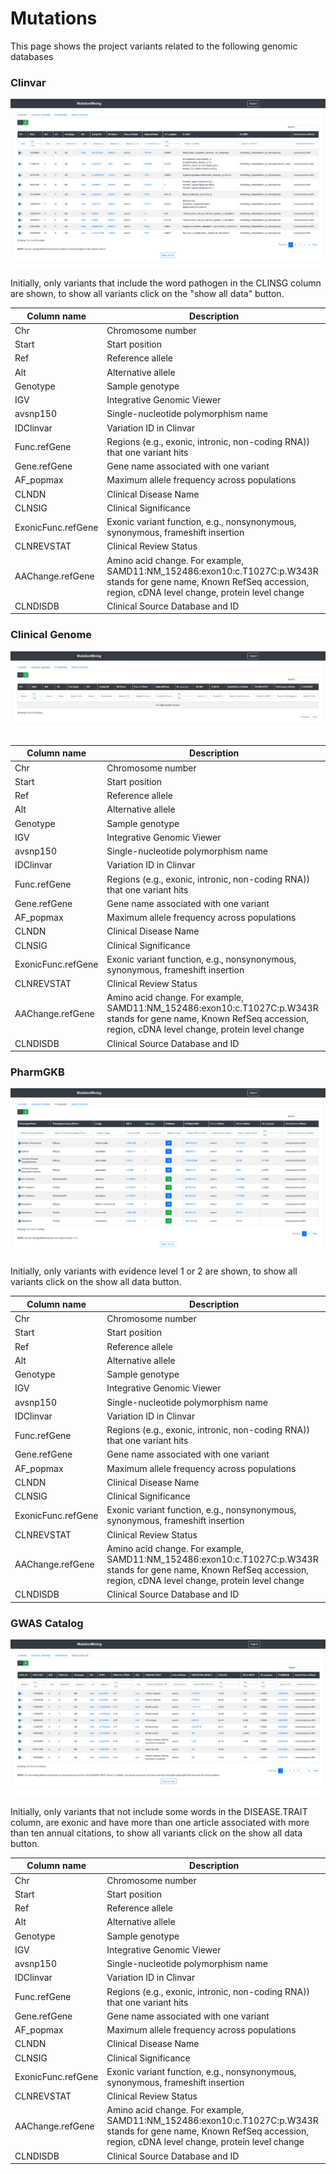 # Mutations

This page shows the project variants related to the following genomic databases

### Clinvar

![](../../../.gitbook/assets/mutations-clinvar.png)

Initially, only variants that include the word pathogen in the CLINSG column are shown, to show all variants click on the "show all data" button.

| Column name        | Description                                                                                                                                                             |
| ------------------ | ----------------------------------------------------------------------------------------------------------------------------------------------------------------------- |
| Chr                | Chromosome number                                                                                                                                                       |
| Start              | Start position                                                                                                                                                          |
| Ref                | Reference allele                                                                                                                                                        |
| Alt                | Alternative allele                                                                                                                                                      |
| Genotype           | Sample genotype                                                                                                                                                         |
| IGV                | Integrative Genomic Viewer                                                                                                                                              |
| avsnp150           | Single-nucleotide polymorphism name                                                                                                                                     |
| IDClinvar          | Variation ID in Clinvar                                                                                                                                                 |
| Func.refGene       | Regions (e.g., exonic, intronic, non-coding RNA)) that one variant hits                                                                                                 |
| Gene.refGene       | Gene name associated with one variant                                                                                                                                   |
| AF\_popmax         | Maximum allele frequency across populations                                                                                                                             |
| CLNDN              | Clinical Disease Name                                                                                                                                                   |
| CLNSIG             | Clinical Significance                                                                                                                                                   |
| ExonicFunc.refGene | Exonic variant function, e.g., nonsynonymous, synonymous, frameshift insertion                                                                                          |
| CLNREVSTAT         | Clinical Review Status                                                                                                                                                  |
| AAChange.refGene   | Amino acid change. For example, SAMD11:NM\_152486:exon10:c.T1027C:p.W343R stands for gene name, Known RefSeq accession, region, cDNA level change, protein level change |
| CLNDISDB           | Clinical Source Database and ID                                                                                                                                         |

### Clinical Genome

![](../../../.gitbook/assets/mutations-clinical-genome.png)

| Column name        | Description                                                                                                                                                             |
| ------------------ | ----------------------------------------------------------------------------------------------------------------------------------------------------------------------- |
| Chr                | Chromosome number                                                                                                                                                       |
| Start              | Start position                                                                                                                                                          |
| Ref                | Reference allele                                                                                                                                                        |
| Alt                | Alternative allele                                                                                                                                                      |
| Genotype           | Sample genotype                                                                                                                                                         |
| IGV                | Integrative Genomic Viewer                                                                                                                                              |
| avsnp150           | Single-nucleotide polymorphism name                                                                                                                                     |
| IDClinvar          | Variation ID in Clinvar                                                                                                                                                 |
| Func.refGene       | Regions (e.g., exonic, intronic, non-coding RNA)) that one variant hits                                                                                                 |
| Gene.refGene       | Gene name associated with one variant                                                                                                                                   |
| AF\_popmax         | Maximum allele frequency across populations                                                                                                                             |
| CLNDN              | Clinical Disease Name                                                                                                                                                   |
| CLNSIG             | Clinical Significance                                                                                                                                                   |
| ExonicFunc.refGene | Exonic variant function, e.g., nonsynonymous, synonymous, frameshift insertion                                                                                          |
| CLNREVSTAT         | Clinical Review Status                                                                                                                                                  |
| AAChange.refGene   | Amino acid change. For example, SAMD11:NM\_152486:exon10:c.T1027C:p.W343R stands for gene name, Known RefSeq accession, region, cDNA level change, protein level change |
| CLNDISDB           | Clinical Source Database and ID                                                                                                                                         |

### PharmGKB

![](../../../.gitbook/assets/mutations-pharmgkb.png)

Initially, only variants with evidence level 1 or 2 are shown, to show all variants click on the show all data button.

| Column name        | Description                                                                                                                                                             |
| ------------------ | ----------------------------------------------------------------------------------------------------------------------------------------------------------------------- |
| Chr                | Chromosome number                                                                                                                                                       |
| Start              | Start position                                                                                                                                                          |
| Ref                | Reference allele                                                                                                                                                        |
| Alt                | Alternative allele                                                                                                                                                      |
| Genotype           | Sample genotype                                                                                                                                                         |
| IGV                | Integrative Genomic Viewer                                                                                                                                              |
| avsnp150           | Single-nucleotide polymorphism name                                                                                                                                     |
| IDClinvar          | Variation ID in Clinvar                                                                                                                                                 |
| Func.refGene       | Regions (e.g., exonic, intronic, non-coding RNA)) that one variant hits                                                                                                 |
| Gene.refGene       | Gene name associated with one variant                                                                                                                                   |
| AF\_popmax         | Maximum allele frequency across populations                                                                                                                             |
| CLNDN              | Clinical Disease Name                                                                                                                                                   |
| CLNSIG             | Clinical Significance                                                                                                                                                   |
| ExonicFunc.refGene | Exonic variant function, e.g., nonsynonymous, synonymous, frameshift insertion                                                                                          |
| CLNREVSTAT         | Clinical Review Status                                                                                                                                                  |
| AAChange.refGene   | Amino acid change. For example, SAMD11:NM\_152486:exon10:c.T1027C:p.W343R stands for gene name, Known RefSeq accession, region, cDNA level change, protein level change |
| CLNDISDB           | Clinical Source Database and ID                                                                                                                                         |

### GWAS Catalog

![](../../../.gitbook/assets/mutations-gwas.png)

Initially, only variants that not include some words in the DISEASE.TRAIT column, are exonic and have more than one article associated with more than ten annual citations, to show all variants click on the show all data button.

| Column name        | Description                                                                                                                                                             |
| ------------------ | ----------------------------------------------------------------------------------------------------------------------------------------------------------------------- |
| Chr                | Chromosome number                                                                                                                                                       |
| Start              | Start position                                                                                                                                                          |
| Ref                | Reference allele                                                                                                                                                        |
| Alt                | Alternative allele                                                                                                                                                      |
| Genotype           | Sample genotype                                                                                                                                                         |
| IGV                | Integrative Genomic Viewer                                                                                                                                              |
| avsnp150           | Single-nucleotide polymorphism name                                                                                                                                     |
| IDClinvar          | Variation ID in Clinvar                                                                                                                                                 |
| Func.refGene       | Regions (e.g., exonic, intronic, non-coding RNA)) that one variant hits                                                                                                 |
| Gene.refGene       | Gene name associated with one variant                                                                                                                                   |
| AF\_popmax         | Maximum allele frequency across populations                                                                                                                             |
| CLNDN              | Clinical Disease Name                                                                                                                                                   |
| CLNSIG             | Clinical Significance                                                                                                                                                   |
| ExonicFunc.refGene | Exonic variant function, e.g., nonsynonymous, synonymous, frameshift insertion                                                                                          |
| CLNREVSTAT         | Clinical Review Status                                                                                                                                                  |
| AAChange.refGene   | Amino acid change. For example, SAMD11:NM\_152486:exon10:c.T1027C:p.W343R stands for gene name, Known RefSeq accession, region, cDNA level change, protein level change |
| CLNDISDB           | Clinical Source Database and ID                                                                                                                                         |
